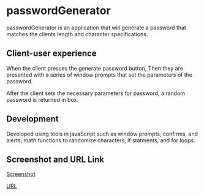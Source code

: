 # passwordGenerator

passwordGenerator is an application that will generate a password that matches the clients length and character specifications. 

## Client-user experience
 When the client presses the generate password button, Then they are presented with a series of window prompts that set the parameters of the password. 

 After the client sets the necessary parameters for password, a random password is returned in box. 


## Development
Developed using tools in javaScript such as window prompts, confirms, and alerts, math functions to randomize characters, if statments, and for loops.

## Screenshot and URL Link
[Screenshot](./assets/images/Screen%20Shot%202022-04-23%20at%202.24.08%20PM.png)

[URL](https://edanahy22.github.io/passwordGenerator/)